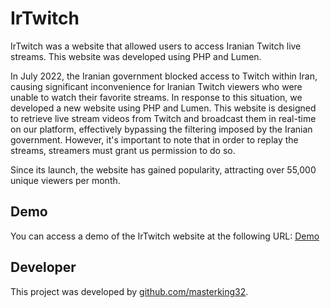 # IrTwitch

IrTwitch was a website that allowed users to access Iranian Twitch live streams. This website was developed using PHP and Lumen.

In July 2022, the Iranian government blocked access to Twitch within Iran, causing significant inconvenience for Iranian Twitch viewers who were unable to watch their favorite streams. In response to this situation, we developed a new website using PHP and Lumen. This website is designed to retrieve live stream videos from Twitch and broadcast them in real-time on our platform, effectively bypassing the filtering imposed by the Iranian government. However, it's important to note that in order to replay the streams, streamers must grant us permission to do so.

Since its launch, the website has gained popularity, attracting over 55,000 unique viewers per month.

## Demo

You can access a demo of the IrTwitch website at the following URL:
[Demo](https://web.archive.org/web/20230711000318/https://twfa.cfd/)

## Developer

This project was developed by [github.com/masterking32](https://github.com/masterking32).
